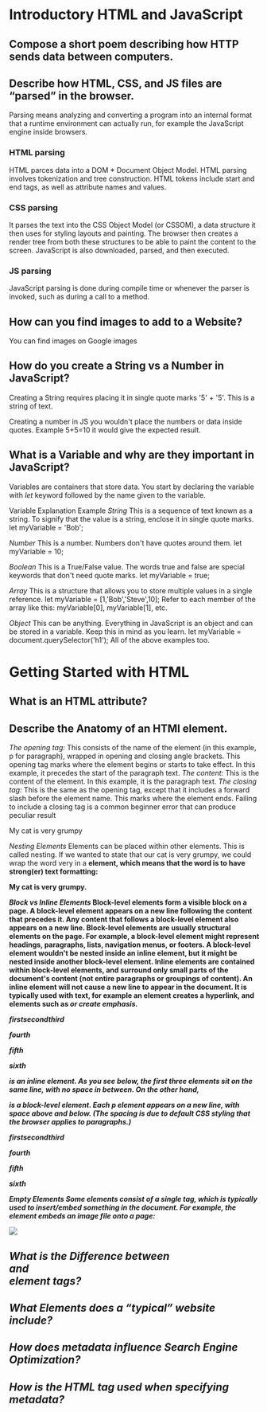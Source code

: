 # Introductory HTML and JavaScript


## Compose a short poem describing how HTTP sends data between computers.



## Describe how HTML, CSS, and JS files are “parsed” in the browser.

Parsing means analyzing and converting a program into an internal format that a runtime environment can actually run, for example the JavaScript engine inside browsers.

### HTML parsing
HTML parces data into a DOM * Document Object Model. HTML parsing involves tokenization and tree construction. HTML tokens include start and end tags, as well as attribute names and values.
### CSS parsing
It parses the text into the CSS Object Model (or CSSOM), a data structure it then uses for styling layouts and painting. The browser then creates a render tree from both these structures to be able to paint the content to the screen. JavaScript is also downloaded, parsed, and then executed.
### JS parsing
JavaScript parsing is done during compile time or whenever the parser is invoked, such as during a call to a method.


## How can you find images to add to a Website?

You can find images on Google images




## How do you create a String vs a Number in JavaScript?

Creating a String requires placing it in single quote marks '5' + '5'. This is a string of text.

Creating a number in JS you wouldn't place the numbers or data inside quotes. Example 5+5=10 it would give the expected result. 



## What is a Variable and why are they important in JavaScript?

Variables are containers that store data. You start by declaring the variable with *let* keyword followed by the name given to the variable.

Variable	Explanation 	Example
*String*	This is a sequence of text known as a string. To signify that the value is a string, enclose it in single quote marks.	let myVariable = 'Bob';

*Number*	This is a number. Numbers don't have quotes around them.	let myVariable = 10;

*Boolean*	This is a True/False value. The words true and false are special keywords that don't need quote marks.	let myVariable = true;

*Array*	    This is a structure that allows you to store multiple values in a single reference.	let myVariable = [1,'Bob','Steve',10];
Refer to each member of the array like this:
myVariable[0], myVariable[1], etc.

*Object*	This can be anything. Everything in JavaScript is an object and can be stored in a variable. Keep this in mind as you learn.	let myVariable = document.querySelector('h1');
All of the above examples too.

# Getting Started with HTML

## What is an HTML attribute?


## Describe the Anatomy of an HTMl element.
*The opening tag:* This consists of the name of the element (in this example, p for paragraph), wrapped in opening and closing angle brackets. This opening tag marks where the element begins or starts to take effect. In this example, it precedes the start of the paragraph text.
*The content:* This is the content of the element. In this example, it is the paragraph text.
*The closing tag:* This is the same as the opening tag, except that it includes a forward slash before the element name. This marks where the element ends. Failing to include a closing tag is a common beginner error that can produce peculiar result

<p>My cat is very grumpy</p>

*Nesting Elements*
Elements can be placed within other elements. This is called nesting. If we wanted to state that our cat is very grumpy, we could wrap the word very in a <strong> element, which means that the word is to have strong(er) text formatting:

<p>My cat is <strong>very</strong> grumpy.</p>

*Block vs Inline Elements*
Block-level elements form a visible block on a page. A block-level element appears on a new line following the content that precedes it. Any content that follows a block-level element also appears on a new line. Block-level elements are usually structural elements on the page. For example, a block-level element might represent headings, paragraphs, lists, navigation menus, or footers. A block-level element wouldn't be nested inside an inline element, but it might be nested inside another block-level element.
Inline elements are contained within block-level elements, and surround only small parts of the document's content (not entire paragraphs or groupings of content). An inline element will not cause a new line to appear in the document. It is typically used with text, for example an <a> element creates a hyperlink, and elements such as <em> or <strong> create emphasis.


<em>first</em><em>second</em><em>third</em>

<p>fourth</p><p>fifth</p><p>sixth</p>

<em> is an inline element. As you see below, the first three elements sit on the same line, with no space in between. On the other hand, <p> is a block-level element. Each p element appears on a new line, with space above and below. (The spacing is due to default CSS styling that the browser applies to paragraphs.)

firstsecondthird

fourth

fifth

sixth

*Empty Elements*
Some elements consist of a single tag, which is typically used to insert/embed something in the document. For example, the <img> element embeds an image file onto a page:

<img src="https://raw.githubusercontent.com/mdn/beginner-html-site/gh-pages/images/firefox-icon.png">


## What is the Difference between <article> and <section> element tags?

## What Elements does a “typical” website include?

## How does metadata influence Search Engine Optimization?


## How is the <meta> HTML tag used when specifying metadata?